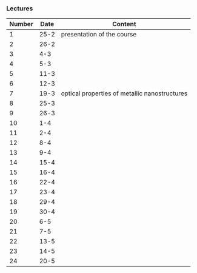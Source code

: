 ### Lectures

| Number | Date  | Content |
|--------|-------|---------|
| 1  | 25-2  | presentation of the course |
| 2  | 26-2  |   |
| 3  | 4-3   |   |
| 4  | 5-3   |   |
| 5  | 11-3  |   |
| 6  | 12-3  |   |
| 7  | 19-3  | optical properties of metallic nanostructures  |
| 8  | 25-3  |  |
| 9  | 26-3  |   |
| 10 | 1-4  |   |
| 11 | 2-4  |   |
| 12 | 8-4   |  |
| 13 | 9-4  |   |
| 14 | 15-4  |   |
| 15 | 16-4  |   |
| 16 | 22-4  |   |
| 17 | 23-4   |   |
| 18 | 29-4   |   |
| 19 | 30-4  |  |
| 20 | 6-5  |   |
| 21 | 7-5  |  |
| 22 | 13-5  |  |
| 23 | 14-5  |  |
| 24 | 20-5  |  |
